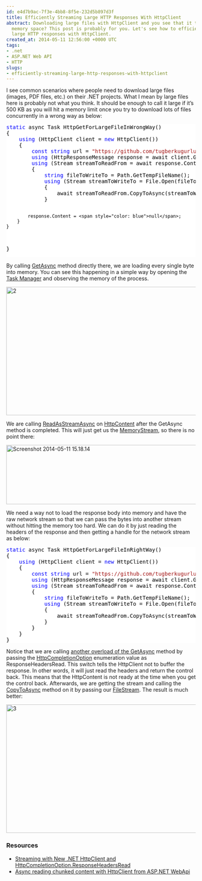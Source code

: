 ```yaml
---
id: e4d7b9ac-7f3e-4bb8-8f5e-232d5b897d3f
title: Efficiently Streaming Large HTTP Responses With HttpClient
abstract: Downloading large files with HttpClient and you see that it takes lots of
  memory space? This post is probably for you. Let's see how to efficiently streaming
  large HTTP responses with HttpClient.
created_at: 2014-05-11 12:56:00 +0000 UTC
tags:
- .net
- ASP.NET Web API
- HTTP
slugs:
- efficiently-streaming-large-http-responses-with-httpclient
---
```


<p>I see common scenarios where people need to download large files (images, PDF files, etc.) on their .NET projects. What I mean by large files here is probably not what you think. It should be enough to call it large if it’s 500 KB as you will hit a memory limit once you try to download lots of files concurrently in a wrong way as below:</p> <div class="code-wrapper border-shadow-1"> <div style="color: black; background-color: white"><pre><span style="color: blue">static</span> async Task HttpGetForLargeFileInWrongWay()
{
    <span style="color: blue">using</span> (HttpClient client = <span style="color: blue">new</span> HttpClient())
    {
        <span style="color: blue">const</span> <span style="color: blue">string</span> url = <span style="color: #a31515">"https://github.com/tugberkugurlu/ASPNETWebAPISamples/archive/master.zip"</span>;
        <span style="color: blue">using</span> (HttpResponseMessage response = await client.GetAsync(url))
        <span style="color: blue">using</span> (Stream streamToReadFrom = await response.Content.ReadAsStreamAsync())
        {
            <span style="color: blue">string</span> fileToWriteTo = Path.GetTempFileName();
            <span style="color: blue">using</span> (Stream streamToWriteTo = File.Open(fileToWriteTo, FileMode.Create))
            {
                await streamToReadFrom.CopyToAsync(streamToWriteTo);
            }

            response.Content = <span style="color: blue">null</span>;
        }
    }
}</pre></div></div>
<p>By calling <a href="http://msdn.microsoft.com/en-us/library/hh158944(v=vs.118).aspx">GetAsync</a> method directly there, we are loading every single byte into memory. You can see this happening in a simple way by opening the <a href="http://windows.microsoft.com/en-us/windows7/open-task-manager">Task Manager</a> and observing the memory of the process.</p>
<p><a href="https://tugberkugurlu.blob.core.windows.net/bloggyimages/6a12db4f-7633-467e-80db-e3fb3d789163.gif"><img title="2" style="display: inline" alt="2" src="https://tugberkugurlu.blob.core.windows.net/bloggyimages/41ad073a-aeae-432b-91d1-f133de0c58d7.gif" width="640" height="342"></a></p>
<p>We are calling <a href="http://msdn.microsoft.com/en-us/library/system.net.http.httpcontent.readasstreamasync">ReadAsStreamAsync</a> on <a href="http://msdn.microsoft.com/en-us/library/system.net.http.httpcontent">HttpContent</a> after the GetAsync method is completed. This will just get us the <a href="http://msdn.microsoft.com/en-us/library/system.io.memorystream.aspx">MemoryStream</a>, so there is no point there:</p>
<p><a href="https://tugberkugurlu.blob.core.windows.net/bloggyimages/aaa80cca-2091-45ef-b31a-009706ca98b2.png"><img title="Screenshot 2014-05-11 15.18.14" style="border-top: 0px; border-right: 0px; background-image: none; border-bottom: 0px; padding-top: 0px; padding-left: 0px; border-left: 0px; display: inline; padding-right: 0px" border="0" alt="Screenshot 2014-05-11 15.18.14" src="https://tugberkugurlu.blob.core.windows.net/bloggyimages/f65e5357-5536-452e-804d-0bf4ef961f7e.png" width="644" height="158"></a></p>
<p>We need a way not to load the response body into memory and have the raw network stream so that we can pass the bytes into another stream without hitting the memory too hard. We can do it by just reading the headers of the response and then getting a handle for the network stream as below:</p>
<div class="code-wrapper border-shadow-1">
<div style="color: black; background-color: white"><pre><span style="color: blue">static</span> async Task HttpGetForLargeFileInRightWay()
{
    <span style="color: blue">using</span> (HttpClient client = <span style="color: blue">new</span> HttpClient())
    {
        <span style="color: blue">const</span> <span style="color: blue">string</span> url = <span style="color: #a31515">"https://github.com/tugberkugurlu/ASPNETWebAPISamples/archive/master.zip"</span>;
        <span style="color: blue">using</span> (HttpResponseMessage response = await client.GetAsync(url, HttpCompletionOption.ResponseHeadersRead))
        <span style="color: blue">using</span> (Stream streamToReadFrom = await response.Content.ReadAsStreamAsync())
        {
            <span style="color: blue">string</span> fileToWriteTo = Path.GetTempFileName();
            <span style="color: blue">using</span> (Stream streamToWriteTo = File.Open(fileToWriteTo, FileMode.Create))
            {
                await streamToReadFrom.CopyToAsync(streamToWriteTo);
            }
        }
    }
}</pre></div></div>
<p>Notice that we are calling <a href="http://msdn.microsoft.com/en-us/library/hh551757(v=vs.118).aspx">another overload of the GetAsync</a> method by passing the <a href="http://msdn.microsoft.com/en-us/library/system.net.http.httpcompletionoption.aspx">HttpCompletionOption</a> enumeration value as ResponseHeadersRead. This switch tells the HttpClient not to buffer the response. In other words, it will just read the headers and return the control back. This means that the HttpContent is not ready at the time when you get the control back. Afterwards, we are getting the stream and calling the <a href="http://msdn.microsoft.com/en-us/library/hh159084(v=vs.110).aspx">CopyToAsync</a> method on it by passing our <a href="http://msdn.microsoft.com/en-us/library/system.io.filestream.aspx">FileStream</a>. The result is much better:</p>
<p><a href="https://tugberkugurlu.blob.core.windows.net/bloggyimages/8dd27967-5f41-46b3-882c-c1be21d4658c.gif"><img title="3" style="display: inline" alt="3" src="https://tugberkugurlu.blob.core.windows.net/bloggyimages/a4f9e338-947c-4afc-8d69-328c5a05672c.gif" width="640" height="342"></a></p>
<h3>Resources</h3>
<ul>
<li><a href="https://www.tugberkugurlu.com/archive/streaming-with-newnet-httpclient-and-httpcompletionoption-responseheadersread">Streaming with New .NET HttpClient and HttpCompletionOption.ResponseHeadersRead</a></li>
<li><a href="http://stackoverflow.com/questions/12533533/async-reading-chunked-content-with-httpclient-from-asp-net-webapi">Async reading chunked content with HttpClient from ASP.NET WebApi</a></li></ul>  